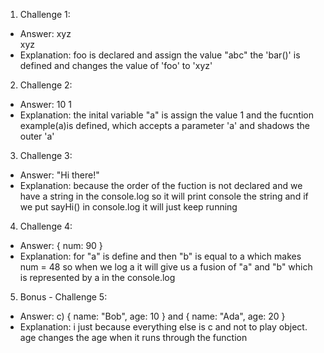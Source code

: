 1. Challenge 1:

- Answer: xyz  
   xyz
- Explanation: foo is declared and assign the value "abc"
  the 'bar()' is defined and changes the value of 'foo' to 'xyz'

2. Challenge 2:

- Answer: 10
  1
- Explanation: the inital variable "a" is assign the value 1 and the fucntion example(a)is defined, which accepts a parameter 'a' and shadows the outer 'a'

3. Challenge 3:

- Answer: "Hi there!"
- Explanation: because the order of the fuction is not declared and we have a string in the console.log so it will print console the string and if we put sayHi() in console.log it will just keep running

4. Challenge 4:

- Answer: { num: 90 }
- Explanation: for "a" is define and then "b" is equal to a which makes num = 48 so when we log a it will give us a fusion of "a" and "b" which is represented by a in the console.log

5. Bonus - Challenge 5:

- Answer: c) { name: "Bob", age: 10 } and { name: "Ada", age: 20 }
- Explanation: i just because everything else is c and not to play object. age changes the age when it runs through the function
